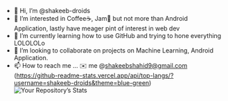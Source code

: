 - 👋 Hi, I’m @shakeeb-droids
- 👀 I’m interested in Coffee☕, Jam🍓 but not more than Android Application, lastly have meager pint of interest in web dev
- 🌱 I’m currently learning how to use GitHub and trying to hone everything LOLOLOLo
- 💞️ I’m looking to collaborate on projects on Machine Learning, Android Application.
- 📫 How to reach me ... ✉️ me @shakeebshahid9@gmail.com
(https://github-readme-stats.vercel.app/api/top-langs/?username=shakeeb-droids&theme=blue-green)
![Your Repository’s Stats](https://github-readme-stats.vercel.app/api?username=shakeeb-droids=true)
